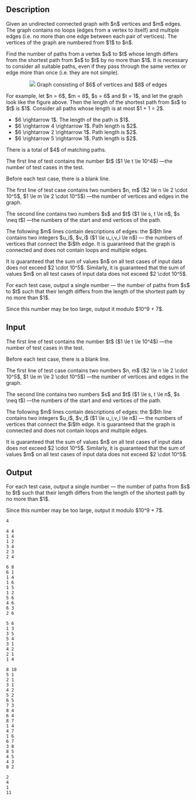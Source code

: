 ## Description

<div><p>Given an undirected connected graph with $n$ vertices and $m$ edges. The graph contains no loops (edges from a vertex to itself) and multiple edges (i.e. no more than one edge between each pair of vertices). The vertices of the graph are numbered from $1$ to $n$. </p><p>Find the number of paths from a vertex $s$ to $t$ whose length differs from the shortest path from $s$ to $t$ by no more than $1$. It is necessary to consider all suitable paths, even if they pass through the same vertex or edge more than once (i.e. they are not simple).</p><center> <img class="tex-graphics" src="file://79AXD7oC.png" style="max-width: 100.0%;max-height: 100.0%;">   <span class="tex-font-size-small">Graph consisting of $6$ of vertices and $8$ of edges</span> </center><p>For example, let $n = 6$, $m = 8$, $s = 6$ and $t = 1$, and let the graph look like the figure above. Then the length of the shortest path from $s$ to $t$ is $1$. Consider all paths whose length is at most $1 + 1 = 2$. </p><ul> <li> $6 \rightarrow 1$. The length of the path is $1$. </li><li> $6 \rightarrow 4 \rightarrow 1$. Path length is $2$. </li><li> $6 \rightarrow 2 \rightarrow 1$. Path length is $2$. </li><li> $6 \rightarrow 5 \rightarrow 1$. Path length is $2$. </li></ul><p>There is a total of $4$ of matching paths.</p></div><div class="input-specification"><p>The first line of test contains the number $t$ ($1 \le t \le 10^4$)&nbsp;—the number of test cases in the test.</p><p>Before each test case, there is a blank line. </p><p>The first line of test case contains two numbers $n, m$ ($2 \le n \le 2 \cdot 10^5$, $1 \le m \le 2 \cdot 10^5$)&nbsp;—the number of vertices and edges in the graph. </p><p>The second line contains two numbers $s$ and $t$ ($1 \le s, t \le n$, $s \neq t$)&nbsp;—the numbers of the start and end vertices of the path.</p><p>The following $m$ lines contain descriptions of edges: the $i$th line contains two integers $u_i$, $v_i$ ($1 \le u_i,v_i \le n$)&nbsp;— the numbers of vertices that connect the $i$th edge. It is guaranteed that the graph is connected and does not contain loops and multiple edges.</p><p>It is guaranteed that the sum of values $n$ on all test cases of input data does not exceed $2 \cdot 10^5$. Similarly, it is guaranteed that the sum of values $m$ on all test cases of input data does not exceed $2 \cdot 10^5$.</p></div><div class="output-specification"><p>For each test case, output a single number&nbsp;— the number of paths from $s$ to $t$ such that their length differs from the length of the shortest path by no more than $1$.</p><p>Since this number may be too large, output it modulo $10^9 + 7$.</p></div>

## Input

<p>The first line of test contains the number $t$ ($1 \le t \le 10^4$)&nbsp;—the number of test cases in the test.</p><p>Before each test case, there is a blank line. </p><p>The first line of test case contains two numbers $n, m$ ($2 \le n \le 2 \cdot 10^5$, $1 \le m \le 2 \cdot 10^5$)&nbsp;—the number of vertices and edges in the graph. </p><p>The second line contains two numbers $s$ and $t$ ($1 \le s, t \le n$, $s \neq t$)&nbsp;—the numbers of the start and end vertices of the path.</p><p>The following $m$ lines contain descriptions of edges: the $i$th line contains two integers $u_i$, $v_i$ ($1 \le u_i,v_i \le n$)&nbsp;— the numbers of vertices that connect the $i$th edge. It is guaranteed that the graph is connected and does not contain loops and multiple edges.</p><p>It is guaranteed that the sum of values $n$ on all test cases of input data does not exceed $2 \cdot 10^5$. Similarly, it is guaranteed that the sum of values $m$ on all test cases of input data does not exceed $2 \cdot 10^5$.</p>

## Output

<p>For each test case, output a single number&nbsp;— the number of paths from $s$ to $t$ such that their length differs from the length of the shortest path by no more than $1$.</p><p>Since this number may be too large, output it modulo $10^9 + 7$.</p>





```input1
4

4 4
1 4
1 2
3 4
2 3
2 4

6 8
6 1
1 4
1 6
1 5
1 2
5 6
4 6
6 3
2 6

5 6
1 3
3 5
5 4
3 1
4 2
2 1
1 4

8 18
5 1
2 1
3 1
4 2
5 2
6 5
7 3
8 4
6 4
8 7
1 4
4 7
1 6
6 7
3 8
8 5
4 5
4 3
8 2
```




```output1
2
4
1
11
```


